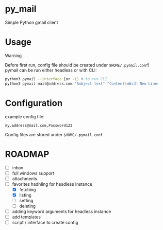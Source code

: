 # py_mail
Simple Python gmail client


# Usage
> [!WARNING]
> Before first run, config file should be created under ``$HOME/.pymail.conf``!
pymail can be run either headless or with CLI:

```bash
python3 pymail --interface [or -i] # to run CLI
python3 pymail mail@address.com "Subject text" "Content\nWith New Lines" # to send mail
```

# Configuration
example config file:
```
my.address@mail.com,Password123
```

Config files are stored under ``$HOME/.pymail.conf``

# ROADMAP
- [ ] inbox
- [ ] full windows support
- [ ] attachments
- [ ] favorites hadnling for headless instance
  - [x] fetching
  - [x] listing
  - [ ] setting
  - [ ] deleting
- [ ] adding keyword arguments for headless instance
- [ ] add templates
- [ ] script / interface to create config
